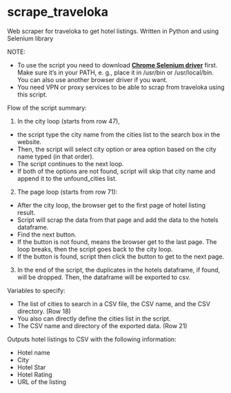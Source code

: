 # scrape_traveloka
Web scraper for traveloka to get hotel listings. Written in Python and using Selenium library

NOTE: 
- To use the script you need to download [__Chrome Selenium driver__](https://sites.google.com/a/chromium.org/chromedriver/downloads) first. Make sure it’s in your PATH, e. g., place it in /usr/bin or /usr/local/bin. You can also use another browser driver if you want.
- You need VPN or proxy services to be able to scrap from traveloka using this script.

Flow of the script summary:  
1. In the city loop (starts from row 47), 
  - the script type the city name from the cities list to the search box in the website.
  - Then, the script will select city option or area option based on the city name typed (in that order).
  - The script continues to the next loop.
  - If both of the options are not found, script will skip that city name and append it to the unfound_cities list.
2. The page loop (starts from row 71):
  - After the city loop, the browser get to the first page of hotel listing result.
  - Script will scrap the data from that page and add the data to the hotels dataframe.
  - Find the next button.
  - If the button is not found, means the browser get to the last page. The loop breaks, then the script goes back to the city loop.
  - If the button is found, script then click the button to get to the next page.
3. In the end of the script, the duplicates in the hotels dataframe, if found, will be dropped. Then, the dataframe will be exported to csv.

Variables to specify:
- The list of cities to search in a CSV file, the CSV name, and the CSV directory. (Row 18) 
- You also can directly define the cities list in the script.
- The CSV name and directory of the exported data. (Row 21)

Outputs hotel listings to CSV with the following information:
- Hotel name
- City
- Hotel Star
- Hotel Rating
- URL of the listing
